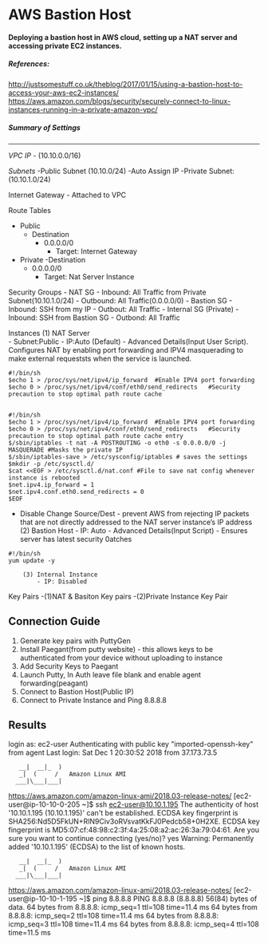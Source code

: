 # AWS Bastion Host 
#### Deploying a bastion host in AWS cloud, setting up a NAT server and accessing private EC2 instances. 

##### References: 
http://justsomestuff.co.uk/theblog/2017/01/15/using-a-bastion-host-to-access-your-aws-ec2-instances/
https://aws.amazon.com/blogs/security/securely-connect-to-linux-instances-running-in-a-private-amazon-vpc/

##### Summary of Settings 
----------------------------------------------------------

*VPC IP* - (10.10.0.0/16) 		      

*Subnets* 
-Public Subnet (10.10.0/24)
	-Auto Assign IP 
-Private Subnet:(10.10.1.0/24)
  
Internet Gateway - Attached to VPC

Route Tables
  - Public 
    - Destination 
      - 0.0.0.0/0
          - Target: Internet Gateway
  - Private 
     -Destination 
      - 0.0.0.0/0
          - Target: Nat Server Instance

Security Groups 
	- NAT SG
		- Inbound: All Traffic from Private Subnet(10.10.1.0/24)
		- Outbound: All Traffic(0.0.0.0/0) 
	- Bastion SG
		- Inbound: SSH from my IP
		- Outbout: All Traffic 
	- Internal SG (Private) 
		- Inbound: SSH from Bastion SG
		- Outbond: All Traffic  
		

Instances
	(1) NAT Server  
			- Subnet:Public
			- IP:Auto (Default) 
		- Advanced Details(Input User Script). Configures NAT by enabling port forwarding and IPV4 masquerading to make external requeststs when the service is launched.
```console
#!/bin/sh
$echo 1 > /proc/sys/net/ipv4/ip_forward  #Enable IPV4 port forwarding                             
$echo 0 > /proc/sys/net/ipv4/conf/eth0/send_redirects 	#Security precaution to stop optimal path route cache
 
 
#!/bin/sh
$echo 1 > /proc/sys/net/ipv4/ip_forward  #Enable IPV4 port forwarding                             
$echo 0 > /proc/sys/net/ipv4/conf/eth0/send_redirects 	#Security precaution to stop optimal path route cache entry
$/sbin/iptables -t nat -A POSTROUTING -o eth0 -s 0.0.0.0/0 -j MASQUERADE #Masks the private IP
$/sbin/iptables-save > /etc/sysconfig/iptables # saves the settings 
$mkdir -p /etc/sysctl.d/ 
$cat <<EOF > /etc/sysctl.d/nat.conf #File to save nat config whenever instance is rebooted
$net.ipv4.ip_forward = 1 
$net.ipv4.conf.eth0.send_redirects = 0
$EOF 
```

- Disable Change Source/Dest -  prevent AWS from rejecting IP packets that are not directly addressed to the NAT server instance’s 				 IP address
		(2) Bastion Host
			- IP: Auto 
			- Advanced Details(Input Script) - Ensures server has latest security 0atches 
```console
#!/bin/sh
yum update -y
```
		(3) Internal Instance 
			- IP: Disabled
			
Key Pairs
-(1)NAT & Basiton Key pairs
-(2)Private Instance Key Pair 

Connection Guide
----------------------------------------------------------			
1. Generate key pairs with  PuttyGen 
2. Install Paegant(from putty website) - this allows keys to be authenticated from your device without uploading to instance
3. Add Security Keys to Paegant
4. Launch Putty, In Auth leave file blank and enable agent forwarding(peagant) 
5. Connect to Bastion Host(Public IP) 
6. Connect to Private Instance and Ping 8.8.8.8

Results
------------------------------------------------------------
login as: ec2-user
Authenticating with public key "imported-openssh-key" from agent
Last login: Sat Dec  1 20:30:52 2018 from 37.173.73.5

       __|  __|_  )
       _|  (     /   Amazon Linux AMI
      ___|\___|___|

https://aws.amazon.com/amazon-linux-ami/2018.03-release-notes/
[ec2-user@ip-10-10-0-205 ~]$ ssh ec2-user@10.10.1.195
The authenticity of host '10.10.1.195 (10.10.1.195)' can't be established.
ECDSA key fingerprint is SHA256:Nd5D5FkUN+RlN9Civ3oRVsvatKkFJ0Pedcb58+0H2XE.
ECDSA key fingerprint is MD5:07:cf:48:98:c2:3f:4a:25:08:a2:ac:26:3a:79:04:61.
Are you sure you want to continue connecting (yes/no)? yes
Warning: Permanently added '10.10.1.195' (ECDSA) to the list of known hosts.

       __|  __|_  )
       _|  (     /   Amazon Linux AMI
      ___|\___|___|

https://aws.amazon.com/amazon-linux-ami/2018.03-release-notes/
[ec2-user@ip-10-10-1-195 ~]$ ping 8.8.8.8
PING 8.8.8.8 (8.8.8.8) 56(84) bytes of data.
64 bytes from 8.8.8.8: icmp_seq=1 ttl=108 time=11.4 ms
64 bytes from 8.8.8.8: icmp_seq=2 ttl=108 time=11.4 ms
64 bytes from 8.8.8.8: icmp_seq=3 ttl=108 time=11.4 ms
64 bytes from 8.8.8.8: icmp_seq=4 ttl=108 time=11.5 ms

